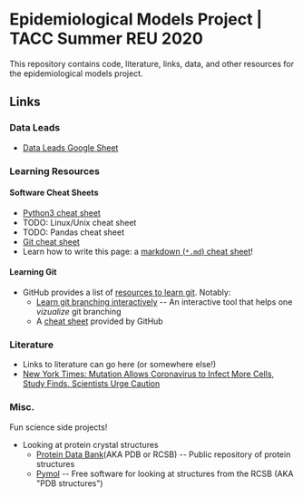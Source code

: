 # Epidemiological Models Project | TACC Summer REU 2020

This repository contains code, literature, links, data, and other resources for the epidemiological models project.

## Links

### Data Leads

* [Data Leads Google Sheet](https://docs.google.com/spreadsheets/d/1FKQZX744kTdjj02hgceGFqKhwf1taUW7aEF4IsTerak/edit#gid=0)

### Learning Resources

#### Software Cheat Sheets

* [Python3 cheat sheet](https://github.com/wilfredinni/python-cheatsheet)
* TODO: Linux/Unix cheat sheet
* TODO: Pandas cheat sheet
* [Git cheat sheet][1]
* Learn how to write this page: a [markdown (`*.md`) cheat sheet](https://github.com/adam-p/markdown-here/wiki/Markdown-Cheatsheet)!

#### Learning Git

* GitHub provides a list of [resources to learn git](https://try.github.io/). Notably:
   * [Learn git branching interactively](https://learngitbranching.js.org/) -- An interactive tool that helps one _vizualize_ git branching
   * A [cheat sheet][1] provided by GitHub

### Literature

* Links to literature can go here (or somewhere else!)
* [New York Times: Mutation Allows Coronavirus to Infect More Cells, Study Finds. Scientists Urge Caution](https://www.nytimes.com/2020/06/12/science/coronavirus-mutation-genetics-spike.html?searchResultPosition=1)

### Misc.

Fun science side projects!

* Looking at protein crystal structures
    * [Protein Data Bank](http://www.rcsb.org)(AKA PDB or RCSB) -- Public repository of protein structures
    * [Pymol](https://pymol.org/) -- Free software for looking at structures from the RCSB (AKA "PDB structures")


[1]: https://github.github.com/training-kit/downloads/github-git-cheat-sheet/ "git cheat sheet"
